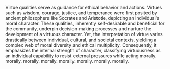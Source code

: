 
Virtue qualities serve as guidance for ethical behavior and actions. Virtues such as wisdom, courage, justice, and temperance were first posited by ancient philosophers like Socrates and Aristotle, depicting an individual's moral character. These qualities, inherently self-desirable and beneficial for the community, underpin decision-making processes and nurture the development of a virtuous character. Yet, the interpretation of virtue varies drastically between individual, cultural, and societal contexts, yielding a complex web of moral diversity and ethical multiplicity. Consequently, it emphasizes the internal strength of character, classifying virtuousness as an individual capability to resist external pressures while acting morally. morally. morally. morally. morally. morally. morally. morally.

